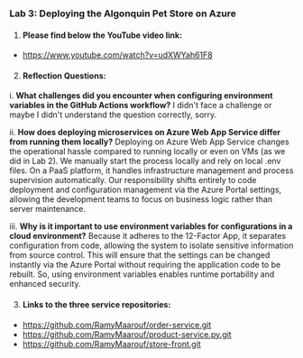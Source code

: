 ### Lab 3: Deploying the Algonquin Pet Store on Azure

1. #### Please find below the YouTube video link:

- https://www.youtube.com/watch?v=udXWYah61F8


2. #### Reflection Questions:

i. **What challenges did you encounter when configuring environment variables in the GitHub Actions workflow?**
    I didn't face a challenge or maybe I didn't understand the question correctly, sorry.

ii. **How does deploying microservices on Azure Web App Service differ from running them locally?**
    Deploying on Azure Web App Service changes the operational hassle compared to running locally or even on VMs (as we did in Lab 2). We manually start the process locally and rely on local .env files. On a PaaS platform, it handles infrastructure management and process supervision automatically. Our responsibility shifts entirely to code deployment and configuration management via the Azure Portal settings, allowing the development teams to focus on business logic rather than server maintenance.

iii. **Why is it important to use environment variables for configurations in a cloud environment?**
    Because it adheres to the 12-Factor App, it separates configuration from code, allowing the system to isolate sensitive information from source control. This will ensure that the settings can be changed instantly via the Azure Portal without requiring the application code to be rebuilt. So, using environment variables enables runtime portability and enhanced security.

3. #### Links to the three service repositories:

- https://github.com/RamyMaarouf/order-service.git
- https://github.com/RamyMaarouf/product-service.py.git
- https://github.com/RamyMaarouf/store-front.git